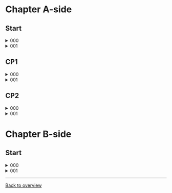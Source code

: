 # Chapter A-side

## Start

<details>
  <summary>000</summary>
  
  ![gif](https://github.com/DrMadThrust/docs-swag-collection/blob/main/vids/7A_4_e-06_00.webp)
  
  Description
</details>
<details>
  <summary>001</summary>
  
  ![gif]()
  
  Description
</details>

## CP1

<details>
  <summary>000</summary>
  
  ![gif]()
  
  Description
</details>
<details>
  <summary>001</summary>
  
  ![gif]()
  
  Description
</details>

## CP2

<details>
  <summary>000</summary>
  
  ![gif]()
  
  Description
</details>
<details>
  <summary>001</summary>
  
  ![gif]()
  
  Description
</details>

# Chapter B-side

## Start

<details>
  <summary>000</summary>
  
  ![gif]()
  
  Description
</details>
<details>
  <summary>001</summary>
  
  ![gif]()
  
  Description
</details>

---
[Back to overview](https://github.com/DrMadThrust/docs-swag-collection)
